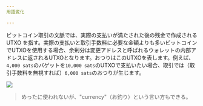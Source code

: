 ```yaml
---
用語変化

---
```

ビットコイン取引の文脈では、実際の支払いが満たされた後の残金で作成される UTXO を指す。実際の支払いと取引手数料に必要な金額よりも多いビットコインでUTXOを使用する場合、余剰分は変更アドレスと呼ばれるウォレットの内部アドレスに返されるUTXOとなります。おつりはこのUTXOを表します。例えば、`4,000 sats`のバゲットを`10,000 sats`のUTXOで支払いたい場合、取引では（取引手数料を無視すれば）`6,000 sats`のおつりが生じます。

![](../../dictionnaire/assets/16.webp)

> めったに使われないが、"currency"（お釣り）という言い方もできる。